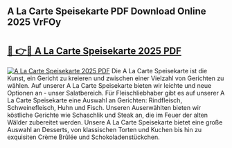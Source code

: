 ## A La Carte Speisekarte PDF Download Online 2025 VrFOy

# <h2><a href="http://gc9k5j.nevu.top/?p=A+La+Carte+Speisekarte">🔗 👉🔴 A La Carte Speisekarte 2025 PDF</a></h2>

[![A La Carte Speisekarte 2025 PDF](https://i.imgur.com/dBaPXMq.png)](http://gc9k5j.nevu.top/?p=A+La+Carte+Speisekarte)
Die A La Carte Speisekarte ist die Kunst, ein Gericht zu kreieren und zwischen einer Vielzahl von Gerichten zu wählen. Auf unserer A La Carte Speisekarte bieten wir leichte und neue Optionen an - unser Salatbereich. Für Fleischliebhaber gibt es auf unserer A La Carte Speisekarte eine Auswahl an Gerichten: Rindfleisch, Schweinefleisch, Huhn und Fisch. Unseren Auserwählten bieten wir köstliche Gerichte wie Schaschlik und Steak an, die im Feuer der alten Wälder zubereitet werden. Unsere A La Carte Speisekarte bietet eine große Auswahl an Desserts, von klassischen Torten und Kuchen bis hin zu exquisiten Crème Brûlée und Schokoladenstückchen.
